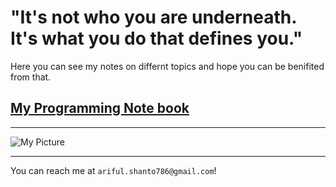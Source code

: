 # "It's not who you are underneath. It's what you do that defines you."

Here you can see my notes on differnt topics and hope you can be benifited from that.

## [My Programming Note book](https://­codermehraj.github.io­/MehrajNotes/)

***
![My Picture](https://­drive.google.com/­file/d/­1G7OrwNbZ4il2uGCWqQIp­nDcIayHparTz/­view?usp=drivesdk)

***

You can reach me at `ariful.shanto786@gmail.c­om`!
